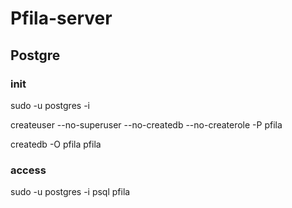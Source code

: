 # Pfila-server

## Postgre 
### init
sudo -u postgres -i

createuser --no-superuser --no-createdb --no-createrole -P pfila

createdb -O pfila pfila

### access
sudo -u postgres -i
psql pfila
